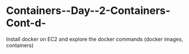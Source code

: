 # Containers--Day--2-Containers-Cont-d-
Install docker on EC2 and explore the docker commands (docker images, containers)
